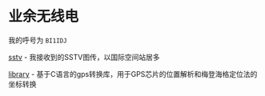 # 业余无线电
我的呼号为 `BI1IDJ`

[sstv](sstv) - 我接收到的SSTV图传，以国际空间站居多

[library](library) - 基于C语言的gps转换库，用于GPS芯片的位置解析和梅登海格定位法的坐标转换

